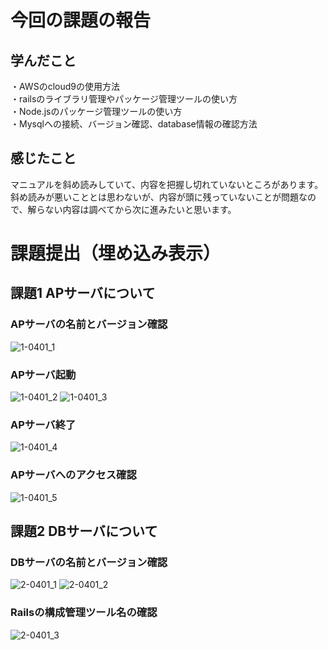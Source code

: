 #  今回の課題の報告

## 学んだこと
・AWSのcloud9の使用方法  
・railsのライブラリ管理やパッケージ管理ツールの使い方  
・Node.jsのパッケージ管理ツールの使い方  
・Mysqlへの接続、バージョン確認、database情報の確認方法  

## 感じたこと
マニュアルを斜め読みしていて、内容を把握し切れていないところがあります。  
斜め読みが悪いこととは思わないが、内容が頭に残っていないことが問題なので、解らない内容は調べてから次に進みたいと思います。

# 課題提出（埋め込み表示）

## 課題1 APサーバについて
### APサーバの名前とバージョン確認
![1-0401_1](https://github.com/tatsuyaaose/KENSYO_REPO/assets/25246044/53bf491f-9dfc-47d2-bc1c-06ce25615939)
### APサーバ起動
![1-0401_2](https://github.com/tatsuyaaose/KENSYO_REPO/assets/25246044/f0654c85-32de-4ea9-b6bd-c3284e85ca4e)
![1-0401_3](https://github.com/tatsuyaaose/KENSYO_REPO/assets/25246044/a74d9e61-7d07-4f41-8b76-accc6a09b809)
### APサーバ終了
![1-0401_4](https://github.com/tatsuyaaose/KENSYO_REPO/assets/25246044/bca53b11-8b4e-4146-8aef-e6a5aeaac66b)
### APサーバへのアクセス確認
![1-0401_5](https://github.com/tatsuyaaose/KENSYO_REPO/assets/25246044/e6d69022-9a43-46e0-a4bb-478dd99824f4)

## 課題2 DBサーバについて
### DBサーバの名前とバージョン確認
![2-0401_1](https://github.com/tatsuyaaose/KENSYO_REPO/assets/25246044/076b4321-2c37-499a-840b-afd7425f2d7e)
![2-0401_2](https://github.com/tatsuyaaose/KENSYO_REPO/assets/25246044/94c5a4b6-85c3-4fd8-9ca4-319c754b9cda)
### Railsの構成管理ツール名の確認
![2-0401_3](https://github.com/tatsuyaaose/KENSYO_REPO/assets/25246044/79462181-bf8a-4572-96b3-53aa5fdfca40)
